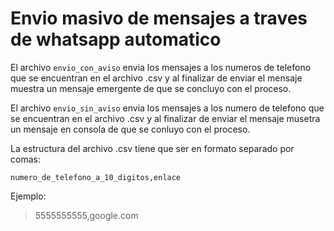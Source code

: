 # Envio masivo de mensajes a traves de whatsapp automatico

El archivo ``envio_con_aviso`` envia los mensajes a los numeros de telefono que se encuentran en el archivo .csv y al finalizar de enviar el mensaje muestra un mensaje emergente de que se concluyo con el proceso.

El archivo ``envio_sin_aviso`` envia los mensajes a los numero de telefono que se encuentran en el archivo .csv y al finalizar de enviar el mensaje musetra un mensaje en consola de que se conluyo con el proceso.

La estructura del archivo .csv tiene que ser en formato separado por comas:

```numero_de_telefono_a_10_digitos,enlace```

Ejemplo: 
> 5555555555,google.com